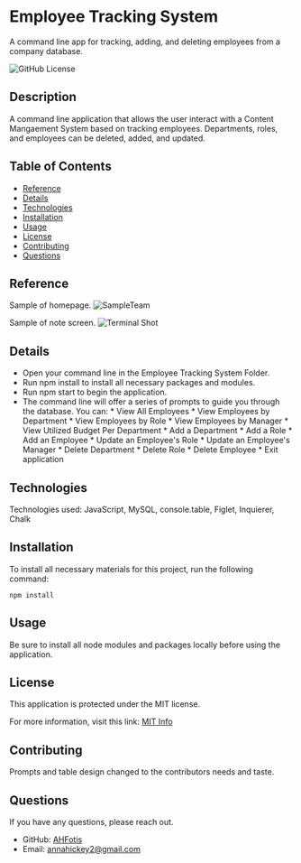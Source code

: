 # Employee Tracking System
A command line app for tracking, adding, and deleting employees from a company database.

![GitHub License](https://img.shields.io/badge/License-MIT-blue.svg)

## Description

A command line application that allows the user interact with a Content Mangaement System based on tracking employees. Departments, roles, and employees can be deleted, added, and updated.

## Table of Contents

* [Reference](#reference)
* [Details](#details)
* [Technologies](#technologies)
* [Installation](#installation)
* [Usage](#usage)
* [License](#license)
* [Contributing](#contributing)
* [Questions](#questions)
  
## Reference

  Sample of homepage.
 ![SampleTeam](Develop/Reference/NoteTakerHome.png)

  Sample of note screen.
  ![Terminal Shot](Develop/Reference/NoteTakerPage.png)


## Details
  * Open your command line in the Employee Tracking System Folder.
  * Run npm install to install all necessary packages and modules.
  * Run npm start to begin the application.
  * The command line will offer a series of prompts to guide you through the database. You can: 
        * View All Employees
        * View Employees by Department
        * View Employees by Role
        * View Employees by Manager
        * View Utilized Budget Per Department
        * Add a Department
        * Add a Role
        * Add an Employee
        * Update an Employee's Role
        * Update an Employee's Manager
        * Delete Department
        * Delete Role
        * Delete Employee
        * Exit application

## Technologies
Technologies used: JavaScript, MySQL, console.table, Figlet, Inquierer, Chalk


## Installation

To install all necessary materials for this project, run the following command:

```
npm install
```

## Usage

Be sure to install all node modules and packages locally before using the application.

## License

This application is protected under the MIT license.

For more information, visit this link: [MIT Info](https://opensource.org/licenses/MIT)

## Contributing
Prompts and table design changed to the contributors needs and taste.

## Questions

If you have any questions, please reach out.
* GitHub: [AHFotis](https://github.com/AHFotis)
* Email: annahickey2@gmail.com
